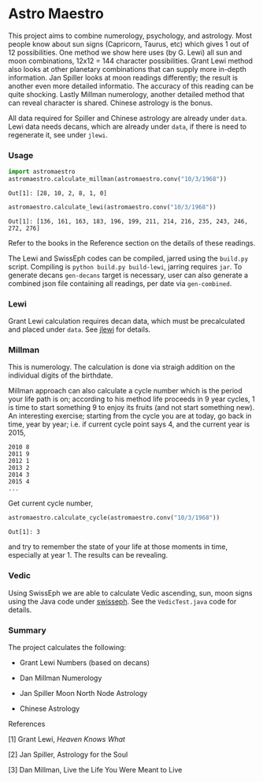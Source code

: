 # Astro Maestro

This project aims to combine numerology, psychology, and
astrology. Most people know about sun signs (Capricorn, Taurus, etc)
which gives 1 out of 12 possibilities. One method we show here uses
(by G. Lewi) all sun and moon combinations, 12x12 = 144 character
possibilities. Grant Lewi method also looks at other planetary
combinations that can supply more in-depth information. Jan Spiller
looks at moon readings differently; the result is another even more
detailed informatio. The accuracy of this reading can be quite
shocking. Lastly Millman numerology, another detailed method that can
reveal character is shared. Chinese astrology is the bonus.

All data required for Spiller and Chinese astrology are already under
`data`.  Lewi data needs decans, which are already under `data`, if
there is need to regenerate it, see under `jlewi`.

### Usage

```python
import astromaestro
astromaestro.calculate_millman(astromaestro.conv("10/3/1968"))
```

```text
Out[1]: [28, 10, 2, 8, 1, 0]
```

```python
astromaestro.calculate_lewi(astromaestro.conv("10/3/1968"))
```

```text
Out[1]: [136, 161, 163, 183, 196, 199, 211, 214, 216, 235, 243, 246, 272, 276]
```

Refer to the books in the Reference section on the details of these
readings.

The Lewi and SwissEph codes can be compiled, jarred using the
`build.py` script. Compiling is `python build.py build-lewi`, jarring
requires `jar`. To generate decans `gen-decans` target is necessary,
user can also generate a combined json file containing all readings,
per date via `gen-combined`.

### Lewi

Grant Lewi calculation requires decan data, which must be precalculated
and placed under `data`. See [jlewi](jlewi) for details.

### Millman

This is numerology. The calculation is done via straigh addition on the
individual digits of the birthdate.

Millman approach can also calculate a cycle number which is the period
your life path is on; according to his method life proceeds in 9 year
cycles, 1 is time to start something 9 to enjoy its fruits (and not
start something new). An interesting exercise; starting from the cycle
you are at today, go back in time, year by year; i.e. if current cycle
point says 4, and the current year is 2015,

```
2010 8
2011 9
2012 1
2013 2
2014 3
2015 4
...
```

Get current cycle number,

```python
astromaestro.calculate_cycle(astromaestro.conv("10/3/1968"))
```

```text
Out[1]: 3
```

and try to remember the state of your life at those moments in
time, especially at year 1. The results can be revealing.

### Vedic

Using SwissEph we are able to calculate Vedic ascending, sun, moon signs
using the Java code under [swisseph](jlewi/src/java/swisseph). See the
`VedicTest.java` code for details.

### Summary

The project calculates the following:

* Grant Lewi Numbers (based on decans)

* Dan Millman Numerology

* Jan Spiller Moon North Node Astrology

* Chinese Astrology

References

[1] Grant Lewi, *Heaven Knows What*

[2] Jan Spiller, Astrology for the Soul

[3] Dan Millman, Live the Life You Were Meant to Live

